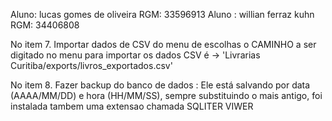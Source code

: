 Aluno: lucas gomes de oliveira RGM: 33596913
Aluno : willian ferraz kuhn RGM: 34406808

No item 7. Importar dados de CSV do menu de escolhas o CAMINHO a ser digitado no menu para importar os dados CSV é -> 'Livrarias Curitiba/exports/livros_exportados.csv'
 
No item 8. Fazer backup do banco de dados : Ele está salvando por data (AAAA/MM/DD) e hora (HH/MM/SS), sempre substituindo o mais antigo, foi instalada tambem uma extensao chamada SQLITER VIWER
